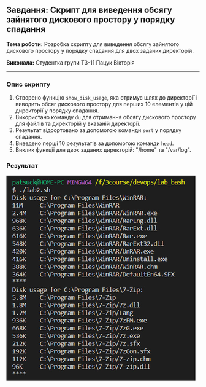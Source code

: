 ## Завдання: Скрипт для виведення обсягу зайнятого дискового простору у порядку спадання

**Тема роботи:** Розробка скрипту для виведення обсягу зайнятого дискового простору у порядку спадання для двох заданих директорій.

**Виконала:** 
Студентка групи ТЗ-11 Пацук Вікторія

---

### Опис скрипту

1. Створено функцію `show_disk_usage`, яка отримує шлях до директорії і виводить обсяг дискового простору для перших 10 елементів у цій директорії у порядку спадання.
2. Використано команду `du` для отримання обсягу дискового простору для файлів та директорій у вказаній директорії.
3. Результат відсортовано за допомогою команди `sort` у порядку спадання.
4. Виведено перші 10 результатів за допомогою команди `head`.
5. Виклик функції для двох заданих директорій: "/home" та "/var/log".


### Результат
![Image alt](https://github.com/pavidao/DevOps_2024_Patsuk_TZ-11/blob/main/Task_2/Part_2/photo_2024-03-11_00-30-18.jpg)
